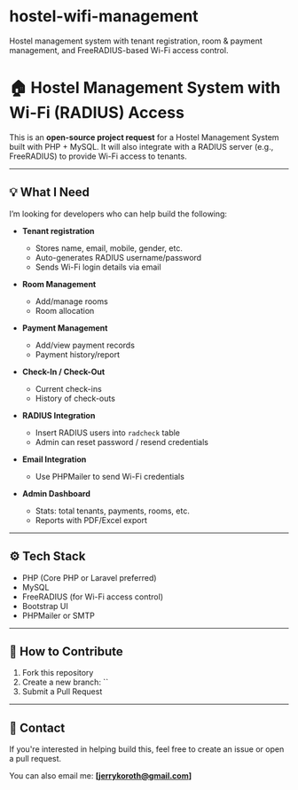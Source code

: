 # hostel-wifi-management
Hostel management system with tenant registration, room &amp; payment management, and FreeRADIUS-based Wi-Fi access control.
# 🏠 Hostel Management System with Wi-Fi (RADIUS) Access

This is an **open-source project request** for a Hostel Management System built with PHP + MySQL. It will also integrate with a RADIUS server (e.g., FreeRADIUS) to provide Wi-Fi access to tenants.

---

## 💡 What I Need

I’m looking for developers who can help build the following:

- **Tenant registration**
  - Stores name, email, mobile, gender, etc.
  - Auto-generates RADIUS username/password
  - Sends Wi-Fi login details via email

- **Room Management**
  - Add/manage rooms
  - Room allocation

- **Payment Management**
  - Add/view payment records
  - Payment history/report

- **Check-In / Check-Out**
  - Current check-ins
  - History of check-outs

- **RADIUS Integration**
  - Insert RADIUS users into `radcheck` table
  - Admin can reset password / resend credentials

- **Email Integration**
  - Use PHPMailer to send Wi-Fi credentials

- **Admin Dashboard**
  - Stats: total tenants, payments, rooms, etc.
  - Reports with PDF/Excel export

---

## ⚙️ Tech Stack

- PHP (Core PHP or Laravel preferred)
- MySQL
- FreeRADIUS (for Wi-Fi access control)
- Bootstrap UI
- PHPMailer or SMTP

---

## 🤝 How to Contribute

1. Fork this repository
2. Create a new branch: ``
3. Submit a Pull Request

---

## 📧 Contact

If you're interested in helping build this, feel free to create an issue or open a pull request.

You can also email me: **[jerrykoroth@gmail.com]**
